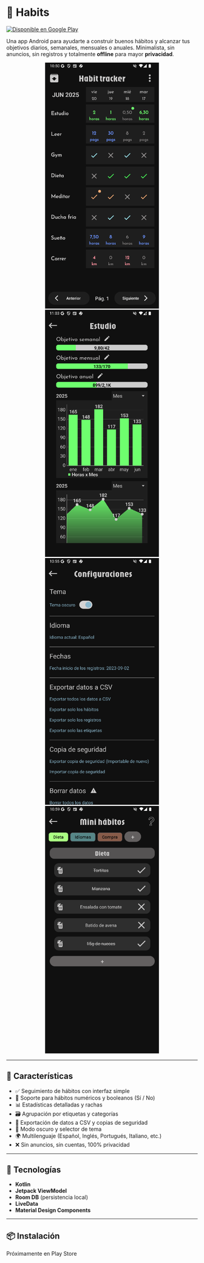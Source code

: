 # 📱 Habits

[![Disponible en Google Play](https://play.google.com/intl/en_us/badges/images/generic/es_badge_web_generic.png)](https://play.google.com/store/apps/details?id=com.pruden.habits&hl=es_419)


Una app Android para ayudarte a construir buenos hábitos y alcanzar tus objetivos diarios, semanales, mensuales o anuales. Minimalista, sin anuncios, sin registros y totalmente **offline** para mayor **privacidad**.

<div align="center">
  <img src="app/src/main/res/assets/ejemplo_app.png" width="300" />
  <img src="app/src/main/res/assets/ejemplo_app_4.png" width="300" />
  <img src="app/src/main/res/assets/ejemplo_app_2.png" width="300" />
  <img src="app/src/main/res/assets/ejemplo_app_3.png" width="300" />
</div>

---

## 🚀 Características

- ✅ Seguimiento de hábitos con interfaz simple
- 🔢 Soporte para hábitos numéricos y booleanos (Sí / No)
- 📊 Estadísticas detalladas y rachas
- 🗃️ Agrupación por etiquetas y categorías
- 📂 Exportación de datos a CSV y copias de seguridad
- 🌙 Modo oscuro y selector de tema
- 🌍 Multilenguaje (Español, Inglés, Portugués, Italiano, etc.)
- ❌ Sin anuncios, sin cuentas, 100% privacidad

---

## 🧪 Tecnologías

- **Kotlin**
- **Jetpack ViewModel**
- **Room DB** (persistencia local)
- **LiveData**
- **Material Design Components**

---

## 📦 Instalación

Próximamente en Play Store
